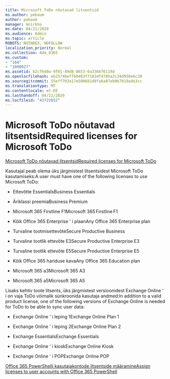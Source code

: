 ```yaml
---
title: Microsoft ToDo nõutavad litsentsid
ms.author: pebaum
author: pebaum
manager: mnirkhe
ms.date: 04/21/2020
ms.audience: Admin
ms.topic: article
ROBOTS: NOINDEX, NOFOLLOW
localization_priority: Normal
ms.collection: Adm_O365
ms.custom:
- "164"
- "1600027"
ms.assetid: b2cf6d0a-9f01-49d8-8653-6a3366f6119d
ms.openlocfilehash: eb25746eff60463f7182df4785a3c34d958e6c39
ms.sourcegitcommit: 55eff703a17e500681d8fa6a87eb067019ade3cc
ms.translationtype: MT
ms.contentlocale: et-EE
ms.lasthandoff: 04/22/2020
ms.locfileid: "43722652"
---
```

# <a name="required-licenses-for-microsoft-todo"></a><span data-ttu-id="86337-102">Microsoft ToDo nõutavad litsentsid</span><span class="sxs-lookup"><span data-stu-id="86337-102">Required licenses for Microsoft ToDo</span></span>

[<span data-ttu-id="86337-103">Microsoft ToDo nõutavad litsentsid</span><span class="sxs-lookup"><span data-stu-id="86337-103">Required licenses for Microsoft ToDo</span></span>](https://support.office.com/article/381e9d1b-c500-49b5-973e-890fd86528d7.aspx)
  
<span data-ttu-id="86337-104">Kasutajal peab olema üks järgmistest litsentsidest Microsoft ToDo kasutamiseks:</span><span class="sxs-lookup"><span data-stu-id="86337-104">A user must have one of the following licenses to use Microsoft ToDo:</span></span>
  
- <span data-ttu-id="86337-105">Ettevõtte Essentials</span><span class="sxs-lookup"><span data-stu-id="86337-105">Business Essentials</span></span>

- <span data-ttu-id="86337-106">Äriklassi preemia</span><span class="sxs-lookup"><span data-stu-id="86337-106">Business Premium</span></span>

- <span data-ttu-id="86337-107">Microsoft 365 Firstline F1</span><span class="sxs-lookup"><span data-stu-id="86337-107">Microsoft 365 Firstline F1</span></span>

- <span data-ttu-id="86337-108">Kõik Office 365 Enterprise ' i plaan</span><span class="sxs-lookup"><span data-stu-id="86337-108">Any Office 365 Enterprise plan</span></span>

- <span data-ttu-id="86337-109">Turvaline tootmisettevõte</span><span class="sxs-lookup"><span data-stu-id="86337-109">Secure Productive Business</span></span>

- <span data-ttu-id="86337-110">Turvaline tootlik ettevõte E3</span><span class="sxs-lookup"><span data-stu-id="86337-110">Secure Productive Enterprise E3</span></span>

- <span data-ttu-id="86337-111">Turvaline tootlik ettevõte E5</span><span class="sxs-lookup"><span data-stu-id="86337-111">Secure Productive Enterprise E5</span></span>

- <span data-ttu-id="86337-112">Kõik Office 365 hariduse kava</span><span class="sxs-lookup"><span data-stu-id="86337-112">Any Office 365 Education plan</span></span>

- <span data-ttu-id="86337-113">Microsoft 365 a3</span><span class="sxs-lookup"><span data-stu-id="86337-113">Microsoft 365 A3</span></span>

- <span data-ttu-id="86337-114">Microsoft 365 a5</span><span class="sxs-lookup"><span data-stu-id="86337-114">Microsoft 365 A5</span></span>

<span data-ttu-id="86337-115">Lisaks kehtiv toote litsents, üks järgmistest versioonidest Exchange Online ' i on vaja ToDo võimalik sünkroonida kasutaja andmed:</span><span class="sxs-lookup"><span data-stu-id="86337-115">In addition to a valid product license, one of the following versions of Exchange Online is needed for ToDo to be able to sync user data:</span></span>
  
- <span data-ttu-id="86337-116">Exchange Online ' i leping 1</span><span class="sxs-lookup"><span data-stu-id="86337-116">Exchange Online Plan 1</span></span>

- <span data-ttu-id="86337-117">Exchange Online ' i leping 2</span><span class="sxs-lookup"><span data-stu-id="86337-117">Exchange Online Plan 2</span></span>

- <span data-ttu-id="86337-118">Exchange Essentials</span><span class="sxs-lookup"><span data-stu-id="86337-118">Exchange Essentials</span></span>

- <span data-ttu-id="86337-119">Exchange Online ' i kiosk</span><span class="sxs-lookup"><span data-stu-id="86337-119">Exchange Online Kiosk</span></span>

- <span data-ttu-id="86337-120">Exchange Online ' i POP</span><span class="sxs-lookup"><span data-stu-id="86337-120">Exchange Online POP</span></span>

[<span data-ttu-id="86337-121">Office 365 PowerShelli kasutajakontode litsentside määramine</span><span class="sxs-lookup"><span data-stu-id="86337-121">Assign licenses to user accounts with Office 365 PowerShell</span></span>](https://docs.microsoft.com/office365/enterprise/powershell/assign-licenses-to-user-accounts-with-office-365-powershell )
  